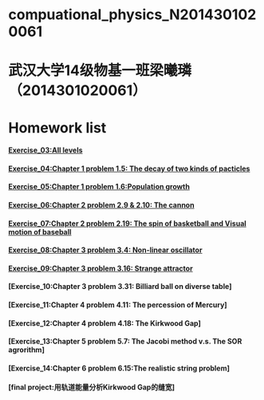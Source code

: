 # compuational_physics_N2014301020061
# 武汉大学14级物基一班梁曦璘（2014301020061）

# Homework list

#### [Exercise_03:All levels](https://github.com/liangc0/compuational_physics_N2014301020061/new/master)

#### [Exercise_04:Chapter 1 problem 1.5: The decay of two kinds of pacticles](https://github.com/liangc0/compuational_physics_N2014301020061/commit/5353832b27cab7d184602e0c4954021313e651a6)

#### [Exercise_05:Chapter 1 problem 1.6:Population growth](https://github.com/liangc0/compuational_physics_N2014301020061/new/master)

#### [Exercise_06:Chapter 2 problem 2.9 & 2.10: The cannon](https://github.com/liangc0/compuational_physics_N2014301020061/new/master)

#### [Exercise_07:Chapter 2 problem 2.19: The spin of basketball and Visual motion of baseball](https://github.com/liangc0/compuational_physics_N2014301020061/new/master)

#### [Exercise_08:Chapter 3 problem 3.4: Non-linear oscillator](https://github.com/liangc0/compuational_physics_N2014301020061/new/master)

#### [Exercise_09:Chapter 3 problem 3.16: Strange attractor](https://github.com/liangc0/compuational_physics_N2014301020061/new/master)

#### [Exercise_10:Chapter 3 problem 3.31: Billiard ball on diverse table]

#### [Exercise_11:Chapter 4 problem 4.11: The percession of Mercury]

#### [Exercise_12:Chapter 4 problem 4.18: The Kirkwood Gap]

#### [Exercise_13:Chapter 5 problem 5.7: The Jacobi method v.s. The SOR agrorithm]

#### [Exercise_14:Chapter 6 problem 6.15:The realistic string problem]

#### [final project:用轨道能量分析Kirkwood Gap的缝宽]
